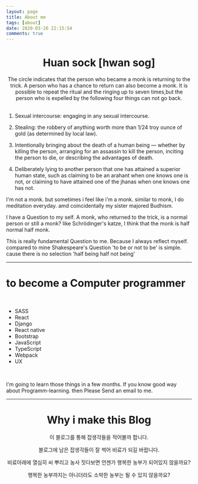 ```yaml
---
layout: page
title: About me
tags: [about]
date: 2020-03-26 22:15:54
comments: true
---
```





<center><h1> Huan sock [hwan sog]</h1></center>

 <center>The circle indicates that the person who became a monk is returning to the trick. A person who has a chance to return can also become a monk. It is possible to repeat the ritual and the ringing up to seven times,but the person who is expelled by the following four things can not go back.</center>

<br>

1. Sexual intercourse: engaging in any sexual intercourse.

2. Stealing: the robbery of anything worth more than 1/24 troy ounce of gold (as determined by local law).

3. Intentionally bringing about the death of a human being — whether by killing the person, arranging for an assassin to kill the person, inciting the person to die, or describing the advantages of death.

4. Deliberately lying to another person that one has attained a superior human state, such as claiming to be an arahant when one knows one is not, or claiming to have attained one of the jhanas when one knows one has not.

I'm not a monk. but sometimes i feel like i'm a monk. similar to monk, I do meditation everyday. amd coincidentally my sister majored Budhism. 

I have a Question to my self. A monk, who returned to the trick, is a normal person or still a monk? like Schrödinger's katze, I think that the monk is half normal half monk.

This is really fundamental Question to me. Because I always reflect myself. compared to mine Shakespeare's Question 'to be or not to be' is simple. cause there is no selection 'half being half not being' 

--- 

# to become a Computer programmer

<br>

- SASS 
- React
- Django
- React native
- Bootstrap
- JavaScript
- TypeScript
- Webpack
- UX

<br>

I'm going to learn those things in a few months. If you know good way about Programm-learning. then Please Send an email to me.

---
<center><h1> Why i make this Blog</h1></center>

<center>
이 블로그를 통해 잡생각들을 적어볼까 합니다.  

블로그에 남은 잡생각들이 잘 썩어 비료가 되길 바랍니다.  

비료아래에 열심히 씨 뿌리고 농사 짓다보면 언젠가 행복한 농부가 되어있지 않을까요?  

행복한 농부까지는 아니더라도 소박한 농부는 될 수 있지 않을까요?  
</center> 


